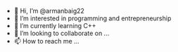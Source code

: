 - 👋 Hi, I’m @armanbaig22
- 👀 I’m interested in programming and entrepreneurship
- 🌱 I’m currently learning C++
- 💞️ I’m looking to collaborate on ...
- 📫 How to reach me ...

<!---
armanbaig22/armanbaig22 is a ✨ special ✨ repository because its `README.md` (this file) appears on your GitHub profile.
You can click the Preview link to take a look at your changes.
--->
